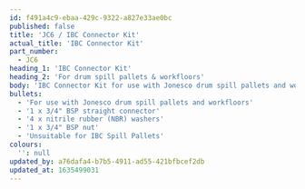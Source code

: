 ```yaml
---
id: f491a4c9-ebaa-429c-9322-a827e33ae0bc
published: false
title: 'JC6 / IBC Connector Kit'
actual_title: 'IBC Connector Kit'
part_number:
  - JC6
heading_1: 'IBC Connector Kit'
heading_2: 'For drum spill pallets & workfloors'
body: 'IBC Connector Kit for use with Jonesco drum spill pallets and workfloors.'
bullets:
  - 'For use with Jonesco drum spill pallets and workfloors'
  - '1 x 3/4" BSP straight connector'
  - '4 x nitrile rubber (NBR) washers'
  - '1 x 3/4" BSP nut'
  - 'Unsuitable for IBC Spill Pallets'
colours:
  '': null
updated_by: a76dafa4-b7b5-4911-ad55-421bfbcef2db
updated_at: 1635499031
---
```


